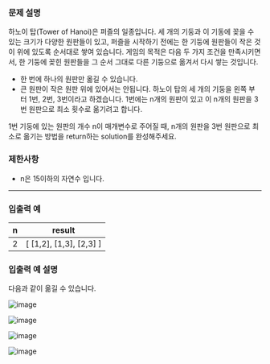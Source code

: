 ### 문제 설명
하노이 탑(Tower of Hanoi)은 퍼즐의 일종입니다. 세 개의 기둥과 이 기동에 꽂을 수 있는 크기가 다양한 원판들이 있고, 퍼즐을 시작하기 전에는 한 기둥에 원판들이 작은 것이 위에 있도록 순서대로 쌓여 있습니다. 게임의 목적은 다음 두 가지 조건을 만족시키면서, 한 기둥에 꽂힌 원판들을 그 순서 그대로 다른 기둥으로 옮겨서 다시 쌓는 것입니다.

  - 한 번에 하나의 원판만 옮길 수 있습니다.
  - 큰 원판이 작은 원판 위에 있어서는 안됩니다.
하노이 탑의 세 개의 기둥을 왼쪽 부터 1번, 2번, 3번이라고 하겠습니다. 1번에는 n개의 원판이 있고 이 n개의 원판을 3번 원판으로 최소 횟수로 옮기려고 합니다.

1번 기둥에 있는 원판의 개수 n이 매개변수로 주어질 때, n개의 원판을 3번 원판으로 최소로 옮기는 방법을 return하는 solution를 완성해주세요.

### 제한사항
- n은 15이하의 자연수 입니다.

---

### 입출력 예
|n|result|
|---|---|
|2|	[ [1,2], [1,3], [2,3] ]|


### 입출력 예 설명
다음과 같이 옮길 수 있습니다.

![image](https://user-images.githubusercontent.com/85445649/232643336-32585f82-9470-4cee-a948-2351aeec8f68.png)

![image](https://user-images.githubusercontent.com/85445649/232643367-991627a2-30e8-4b1f-9254-a45331fc43d5.png)


![image](https://user-images.githubusercontent.com/85445649/232643378-0254f18f-bd7e-4ee8-ac57-c3a15315f364.png)


![image](https://user-images.githubusercontent.com/85445649/232643384-cc50fbc1-7178-434f-bfac-ac57e7a5d680.png)
